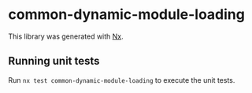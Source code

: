 # common-dynamic-module-loading

This library was generated with [Nx](https://nx.dev).

## Running unit tests

Run `nx test common-dynamic-module-loading` to execute the unit tests.
